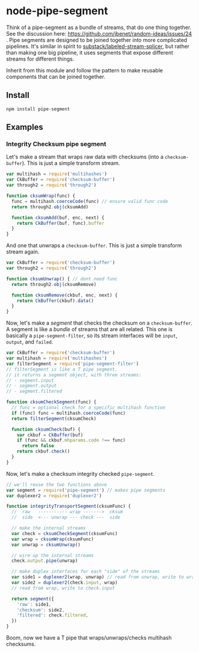 # node-pipe-segment

Think of a pipe-segment as a bundle of streams, that do one thing together. See the discussion here: https://github.com/jbenet/random-ideas/issues/24 . Pipe segments are designed to be joined together into more complicated pipelines. It's similar in spirit to [substack/labeled-stream-splicer](https://github.com/substack/labeled-stream-splicer), but rather than making one big pipeline, it uses segments that expose different streams for different things.

Inherit from this module and follow the pattern to make reusable components that can be joined together.

## Install

```
npm install pipe-segment
```

## Examples


### Integrity Checksum pipe segment

Let's make a stream that wraps raw data with checksums (into a `checksum-buffer`). This is just a simple transform stream.

```js
var multihash = require('multihashes')
var CkBuffer = require('checksum-buffer')
var through2 = require('through2')

function cksumWrap(func) {
  func = multihash.coerceCode(func) // ensure valid func code
  return through2.obj(cksumAdd)

  function cksumAdd(buf, enc, next) {
    return CkBuffer(buf, func).buffer
  }
}
```

And one that unwraps a `checksum-buffer`. This is just a simple transform stream again.

```js
var CkBuffer = require('checksum-buffer')
var through2 = require('through2')

function cksumUnwrap() { // dont need func
  return through2.obj(cksumRemove)

  function cksumRemove(ckbuf, enc, next) {
    return CkBuffer(ckbuf).data()
  }
}
```

Now, let's make a _segment_ that checks the checksum on a `checksum-buffer`. A segment is like a _bundle_ of streams that are all related. This one is basically a `pipe-segment-filter`, so its stream interfaces will be `input`, `output`, and `failed`.

```js
var CkBuffer = require('checksum-buffer')
var multihash = require('multihashes')
var filterSegment = require('pipe-segment-filter')
// filterSegment is like a T pipe segment.
// it returns a segment object, with three streams:
// - segment.input
// - segment.output
// - segment.filtered

function cksumCheckSegment(func) {
  // func = optional check for a specific multihash function
  if (func) func = multihash.coerceCode(func)
  return filterSegment(cksumCheck)

  function cksumCheck(buf) {
    var ckbuf = CkBuffer(buf)
    if (func && ckbuf.mhparams.code !== func)
      return false
    return ckbuf.check()
  }
}
```

Now, let's make a checksum integrity checked `pipe-segment`.

```js
// we'll reuse the two functions above
var segment = require('pipe-segment') // makes pipe segments
var duplexer2 = require('duplexer2')

function integrityTransportSegment(cksumFunc) {
  //  raw   ----------- wrap ------->  cksum
  //  side  <--- unwrap --- check ---  side

  // make the internal streams
  var check = cksumCheckSegment(cksumFunc)
  var wrap = cksumWrap(cksumFunc)
  var unwrap = cksumUnwrap()

  // wire up the internal streams
  check.output.pipe(unwrap)

  // make duplex interfaces for each "side" of the streams
  var side1 = duplexer2(wrap, unwrap) // read from unwrap, write to wrap
  var side2 = duplexer2(check.input, wrap)
  // read from wrap, write to check.input

  return segment({
    'raw': side1,
    'checksum': side2,
    'filtered': check.filtered,
  })
}
```

Boom, now we have a T pipe that wraps/unwraps/checks multihash checksums.
